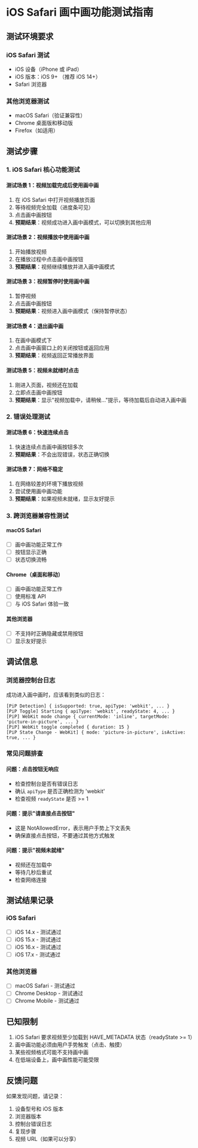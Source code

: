 # iOS Safari 画中画功能测试指南

## 测试环境要求

### iOS Safari 测试

- iOS 设备（iPhone 或 iPad）
- iOS 版本：iOS 9+ （推荐 iOS 14+）
- Safari 浏览器

### 其他浏览器测试

- macOS Safari（验证兼容性）
- Chrome 桌面版和移动版
- Firefox（如适用）

## 测试步骤

### 1. iOS Safari 核心功能测试

#### 测试场景 1：视频加载完成后使用画中画

1. 在 iOS Safari 中打开视频播放页面
2. 等待视频完全加载（进度条可见）
3. 点击画中画按钮
4. **预期结果**：视频成功进入画中画模式，可以切换到其他应用

#### 测试场景 2：视频播放中使用画中画

1. 开始播放视频
2. 在播放过程中点击画中画按钮
3. **预期结果**：视频继续播放并进入画中画模式

#### 测试场景 3：视频暂停时使用画中画

1. 暂停视频
2. 点击画中画按钮
3. **预期结果**：视频进入画中画模式（保持暂停状态）

#### 测试场景 4：退出画中画

1. 在画中画模式下
2. 点击画中画窗口上的关闭按钮或返回应用
3. **预期结果**：视频返回正常播放界面

#### 测试场景 5：视频未就绪时点击

1. 刚进入页面，视频还在加载
2. 立即点击画中画按钮
3. **预期结果**：显示"视频加载中，请稍候..."提示，等待加载后自动进入画中画

### 2. 错误处理测试

#### 测试场景 6：快速连续点击

1. 快速连续点击画中画按钮多次
2. **预期结果**：不会出现错误，状态正确切换

#### 测试场景 7：网络不稳定

1. 在网络较差的环境下播放视频
2. 尝试使用画中画功能
3. **预期结果**：如果视频未就绪，显示友好提示

### 3. 跨浏览器兼容性测试

#### macOS Safari

- [ ] 画中画功能正常工作
- [ ] 按钮显示正确
- [ ] 状态切换流畅

#### Chrome（桌面和移动）

- [ ] 画中画功能正常工作
- [ ] 使用标准 API
- [ ] 与 iOS Safari 体验一致

#### 其他浏览器

- [ ] 不支持时正确隐藏或禁用按钮
- [ ] 显示友好提示

## 调试信息

### 浏览器控制台日志

成功进入画中画时，应该看到类似的日志：

```
[PiP Detection] { isSupported: true, apiType: 'webkit', ... }
[PiP Toggle] Starting { apiType: 'webkit', readyState: 4, ... }
[PiP] WebKit mode change { currentMode: 'inline', targetMode: 'picture-in-picture', ... }
[PiP] WebKit toggle completed { duration: 15 }
[PiP State Change - WebKit] { mode: 'picture-in-picture', isActive: true, ... }
```

### 常见问题排查

#### 问题：点击按钮无响应

- 检查控制台是否有错误日志
- 确认 `apiType` 是否正确检测为 'webkit'
- 检查视频 `readyState` 是否 >= 1

#### 问题：提示"请直接点击按钮"

- 这是 NotAllowedError，表示用户手势上下文丢失
- 确保直接点击按钮，不要通过其他方式触发

#### 问题：提示"视频未就绪"

- 视频还在加载中
- 等待几秒后重试
- 检查网络连接

## 测试结果记录

### iOS Safari

- [ ] iOS 14.x - 测试通过
- [ ] iOS 15.x - 测试通过
- [ ] iOS 16.x - 测试通过
- [ ] iOS 17.x - 测试通过

### 其他浏览器

- [ ] macOS Safari - 测试通过
- [ ] Chrome Desktop - 测试通过
- [ ] Chrome Mobile - 测试通过

## 已知限制

1. iOS Safari 要求视频至少加载到 HAVE_METADATA 状态（readyState >= 1）
2. 画中画功能必须由用户手势触发（点击、触摸）
3. 某些视频格式可能不支持画中画
4. 在低端设备上，画中画性能可能受限

## 反馈问题

如果发现问题，请记录：

1. 设备型号和 iOS 版本
2. 浏览器版本
3. 控制台错误日志
4. 复现步骤
5. 视频 URL（如果可以分享）
